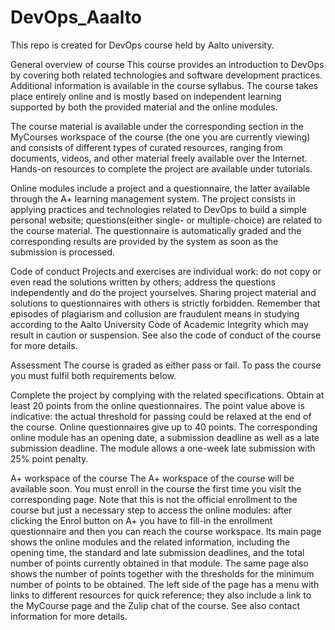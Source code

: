 # DevOps_Aaalto
This repo is created for DevOps course held by Aalto university.

General overview of course
This course provides an introduction to DevOps by covering both related technologies and software development practices. Additional information is available in the course syllabus. The course takes place entirely online and is mostly based on independent learning supported by both the provided material and the online modules.

The course material is available under the corresponding section in the MyCourses workspace of the course (the one you are currently viewing) and consists of different types of curated resources, ranging from documents, videos, and other material freely available over the Internet. Hands-on resources to complete the project are available under tutorials.

Online modules include a project and a questionnaire, the latter available through the A+ learning management system. The project consists in applying practices and technologies related to DevOps to build a simple personal website; questions(either single- or multiple-choice) are related to the course material. The questionnaire is automatically graded and the corresponding results are provided by the system as soon as the submission is processed.

Code of conduct
Projects and exercises are individual work: do not copy or even read the solutions written by others; address the questions independently and do the project yourselves. Sharing project material and solutions to questionnaires with others is strictly forbidden. Remember that episodes of plagiarism and collusion are fraudulent means in studying according to the Aalto University Code of Academic Integrity which may result in caution or suspension. See also the code of conduct of the course for more details. 

Assessment
The course is graded as either pass or fail. To pass the course you must fulfil both requirements below.

Complete the project by complying with the related specifications.
Obtain at least 20 points from the online questionnaires.
The point value above is indicative: the actual threshold for passing could be relaxed at the end of the course. Online questionnaires give up to 40 points. The corresponding online module has an opening date, a submission deadline as well as a late submission deadline. The module allows a one-week late submission with 25% point penalty.

A+ workspace of the course
The A+ workspace of the course will be available soon. You must enroll in the course the first time you visit the corresponding page. Note that this is not the official enrollment to the course but just a necessary step to access the online modules: after clicking the Enrol button on A+ you have to fill-in the enrollment questionnaire and then you can reach the course workspace. Its main page shows the online modules and the related information, including the opening time, the standard and late submission deadlines, and the total number of points currently obtained in that module. The same page also shows the number of points together with the thresholds for the minimum number of points to be obtained. The left side of the page has a menu with links to different resources for quick reference; they also include a link to the MyCourse page and the Zulip chat of the course. See also contact information for more details.